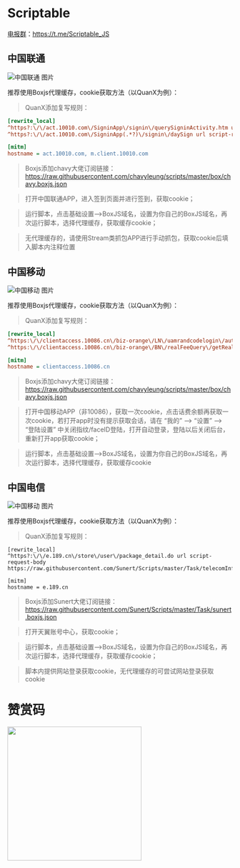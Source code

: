 # Scriptable

[电报群](https://t.me/Scriptable_JS)：https://t.me/Scriptable_JS

## 中国联通

![中国联通 图片](https://raw.githubusercontent.com/anker1209/Scriptable/main/image/screenzy-1614423603123-lt.png "联通小组件")

推荐使用Boxjs代理缓存，cookie获取方法（以QuanX为例）：

> QuanX添加复写规则：

```ini
[rewrite_local]
^https?:\/\/act.10010.com\/SigninApp\/signin\/querySigninActivity.htm url script-request-header https://raw.githubusercontent.com/yxgsir/chavyleung/master/10010/10010.cookie.js
^https?:\/\/act.10010.com\/SigninApp(.*?)\/signin\/daySign url script-request-header https://raw.githubusercontent.com/yxgsir/chavyleung/master/10010/10010.cookie.js

[mitm]
hostname = act.10010.com, m.client.10010.com
```
> Boxjs添加chavy大佬订阅链接：
https://raw.githubusercontent.com/chavyleung/scripts/master/box/chavy.boxjs.json

> 打开中国联通APP，进入签到页面并进行签到，获取cookie；

> 运行脚本，点击基础设置-->BoxJS域名，设置为你自己的BoxJS域名，再次运行脚本，选择代理缓存，获取缓存cookie；

> 无代理缓存的，请使用Stream类抓包APP进行手动抓包，获取cookie后填入脚本内注释位置

## 中国移动

![中国移动 图片](https://raw.githubusercontent.com/anker1209/Scriptable/main/image/screenzy-1614423457282-yd.png "移动小组件")

推荐使用Boxjs代理缓存，cookie获取方法（以QuanX为例）：

> QuanX添加复写规则：

```ini
[rewrite_local]
^https:\/\/clientaccess.10086.cn\/biz-orange\/LN\/uamrandcodelogin\/autoLogin url script-request-body https://raw.githubusercontent.com/chavyleung/scripts/master/10086/10086.fee.cookie.js
^https:\/\/clientaccess.10086.cn\/biz-orange\/BN\/realFeeQuery\/getRealFee url script-request-body https://raw.githubusercontent.com/chavyleung/scripts/master/10086/10086.fee.cookie.js

[mitm]
hostname = clientaccess.10086.cn
```
> Boxjs添加chavy大佬订阅链接：
https://raw.githubusercontent.com/chavyleung/scripts/master/box/chavy.boxjs.json

> 打开中国移动APP（非10086），获取一次cookie，点击话费余额再获取一次cookie，若打开app时没有提示获取会话，请在 “我的” --> “设置” --> “登陆设置” 中关闭指纹/faceID登陆，打开自动登录，登陆以后关闭后台，重新打开app获取cookie；

> 运行脚本，点击基础设置-->BoxJS域名，设置为你自己的BoxJS域名，再次运行脚本，选择代理缓存，获取缓存cookie

## 中国电信

![中国移动 图片](https://raw.githubusercontent.com/anker1209/Scriptable/main/image/screenzy-1614423457282-yd.png "移动小组件")

推荐使用Boxjs代理缓存，cookie获取方法（以QuanX为例）：

> QuanX添加复写规则：

```
[rewrite_local]
^https?:\/\/e.189.cn\/store\/user\/package_detail.do url script-request-body https://raw.githubusercontent.com/Sunert/Scripts/master/Task/telecomInfinity.js

[mitm]
hostname = e.189.cn
```
> Boxjs添加Sunert大佬订阅链接：
https://raw.githubusercontent.com/Sunert/Scripts/master/Task/sunert.boxjs.json

> 打开天翼账号中心，获取cookie；

> 运行脚本，点击基础设置-->BoxJS域名，设置为你自己的BoxJS域名，再次运行脚本，选择代理缓存，获取缓存cookie；

> 脚本内提供网站登录获取cookie，无代理缓存的可尝试网站登录获取cookie

# 赞赏码
<img src="https://raw.githubusercontent.com/anker1209/Scriptable/main/image/anker.JPG"  width="300" height="300" align="bottom" />
